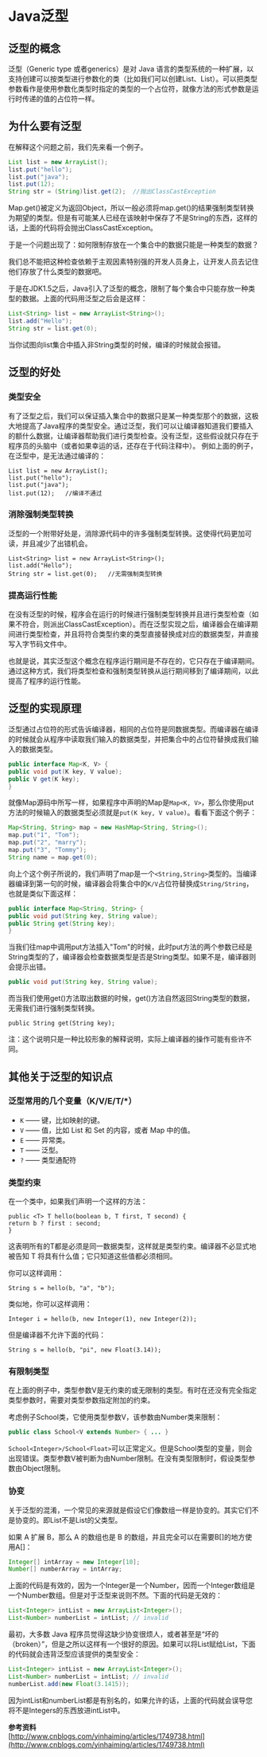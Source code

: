 # Java泛型

## 泛型的概念

泛型（Generic type 或者generics）是对 Java 语言的类型系统的一种扩展，以支持创建可以按类型进行参数化的类（比如我们可以创建List<String>、List<Integer>）。可以把类型参数看作是使用参数化类型时指定的类型的一个占位符，就像方法的形式参数是运行时传递的值的占位符一样。 

## 为什么要有泛型

在解释这个问题之前，我们先来看一个例子。

```java
List list = new ArrayList();
list.put("hello");
list.put("java");
list.put(12);
String str = (String)list.get(2);  //抛出ClassCastException
```

Map.get()被定义为返回Object，所以一般必须将map.get()的结果强制类型转换为期望的类型。但是有可能某人已经在该映射中保存了不是String的东西，这样的话，上面的代码将会抛出ClassCastException。 

于是一个问题出现了：如何限制存放在一个集合中的数据只能是一种类型的数据？

我们总不能把这种检查依赖于主观因素特别强的开发人员身上，让开发人员去记住他们存放了什么类型的数据吧。

于是在JDK1.5之后，Java引入了泛型的概念，限制了每个集合中只能存放一种类型的数据。上面的代码用泛型之后会是这样：

```java
List<String> list = new ArrayList<String>();
list.add("Hello");
String str = list.get(0);
```

当你试图向list集合中插入非String类型的时候，编译的时候就会报错。

## 泛型的好处

### 类型安全

有了泛型之后，我们可以保证插入集合中的数据只是某一种类型那个的数据，这极大地提高了Java程序的类型安全。通过泛型，我们可以让编译器知道我们要插入的额什么数据，让编译器帮助我们进行类型检查。没有泛型，这些假设就只存在于程序员的头脑中（或者如果幸运的话，还存在于代码注释中）。 例如上面的例子，在泛型中，是无法通过编译的：

```
List list = new ArrayList();
list.put("hello");
list.put("java");
list.put(12);	//编译不通过
```

### 消除强制类型转换

泛型的一个附带好处是，消除源代码中的许多强制类型转换。这使得代码更加可读，并且减少了出错机会。 

```
List<String> list = new ArrayList<String>();
list.add("Hello");
String str = list.get(0);   //无需强制类型转换
```

### 提高运行性能

在没有泛型的时候，程序会在运行的时候进行强制类型转换并且进行类型检查（如果不符合，则派出ClassCastException）。而在泛型实现之后，编译器会在编译期间进行类型检查，并且将符合类型约束的类型直接替换成对应的数据类型，并直接写入字节码文件中。

也就是说，其实泛型这个概念在程序运行期间是不存在的，它只存在于编译期间。通过这种方式，我们将类型检查和强制类型转换从运行期间移到了编译期间，以此提高了程序的运行性能。

## 泛型的实现原理

泛型通过占位符的形式告诉编译器，相同的占位符是同数据类型。而编译器在编译的时候就会从程序中读取我们输入的数据类型，并把集合中的占位符替换成我们输入的数据类型。

```java
public interface Map<K, V> { 
public void put(K key, V value); 
public V get(K key); 
} 
```

就像Map源码中所写一样，如果程序中声明的Map是`Map<K, V>`，那么你使用put方法的时候输入的数据类型必须就是`put(K key, V value)`。看看下面这个例子：

```java
Map<String, String> map = new HashMap<String, String>();
map.put("1", "Tom");
map.put("2", "marry");
map.put("3", "Tommy");
String name = map.get(0);
```

向上个这个例子所说的，我们声明了map是一个`<String,String>`类型的。当编译器编译到第一句的时候，编译器会将集合中的`K/V`占位符替换成`String/String`，也就是类似下面这样：

```java
public interface Map<String, String> { 
public void put(String key, String value); 
public String get(String key); 
} 
```

当我们往map中调用put方法插入"Tom"的时候，此时put方法的两个参数已经是String类型的了，编译器会检查数据类型是否是String类型。如果不是，编译器则会提示出错。

```java
public void put(String key, String value); 
```

而当我们使用get()方法取出数据的时候，get()方法自然返回String类型的数据，无需我们进行强制类型转换。

```
public String get(String key); 
```

注：这个说明只是一种比较形象的解释说明，实际上编译器的操作可能有些许不同。

## 其他关于泛型的知识点

### 泛型常用的几个变量（K/V/E/T/*）

- `K` —— 键，比如映射的键。 
- `V` —— 值，比如 List 和 Set 的内容，或者 Map 中的值。 
- `E` —— 异常类。 
- `T` —— 泛型。 
- `?` —— 类型通配符

### 类型约束

在一个类中，如果我们声明一个这样的方法：

```
public <T> T hello(boolean b, T first, T second) { 
return b ? first : second; 
} 
```

这表明所有的T都是必须是同一数据类型，这样就是类型约束。编译器不必显式地被告知 T 将具有什么值；它只知道这些值都必须相同。

你可以这样调用：

```
String s = hello(b, "a", "b");
```

类似地，你可以这样调用：

```
Integer i = hello(b, new Integer(1), new Integer(2)); 
```

但是编译器不允许下面的代码：

```
String s = hello(b, "pi", new Float(3.14)); 
```

### 有限制类型

在上面的例子中，类型参数V是无约束的或无限制的类型。有时在还没有完全指定类型参数时，需要对类型参数指定附加的约束。 

考虑例子School类，它使用类型参数V，该参数由Number类来限制： 

```java
public class School<V extends Number> { ... } 
```

`School<Integer>/School<Float>`可以正常定义。但是School<String>类型的变量，则会出现错误。类型参数V被判断为由Number限制。在没有类型限制时，假设类型参数由Object限制。

### 协变

关于泛型的混淆，一个常见的来源就是假设它们像数组一样是协变的。其实它们不是协变的。即List<Object>不是List<String>的父类型。

如果 A 扩展 B，那么 A 的数组也是 B 的数组，并且完全可以在需要B[]的地方使用A[]：

```java
Integer[] intArray = new Integer[10]; 
Number[] numberArray = intArray; 
```

上面的代码是有效的，因为一个Integer是一个Number，因而一个Integer数组是一个Number数组。但是对于泛型来说则不然。下面的代码是无效的：

```java
List<Integer> intList = new ArrayList<Integer>(); 
List<Number> numberList = intList; // invalid 
```

最初，大多数 Java 程序员觉得这缺少协变很烦人，或者甚至是“坏的（broken）”，但是之所以这样有一个很好的原因。如果可以将List<Integer>赋给List<Number>，下面的代码就会违背泛型应该提供的类型安全： 

```java
List<Integer> intList = new ArrayList<Integer>(); 
List<Number> numberList = intList; // invalid 
numberList.add(new Float(3.1415)); 
```

因为intList和numberList都是有别名的，如果允许的话，上面的代码就会误导您将不是Integers的东西放进intList中。

**参考资料**   
[http://www.cnblogs.com/yinhaiming/articles/1749738.html](http://www.cnblogs.com/yinhaiming/articles/1749738.html)

